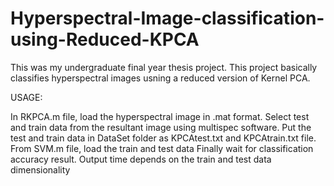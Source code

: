# Hyperspectral-Image-classification-using-Reduced-KPCA

This was my undergraduate final year thesis project. This project basically classifies hyperspectral images usning a reduced
version of Kernel PCA. 

USAGE:

In RKPCA.m file, load the hyperspectral image in .mat format.
Select test and train data from the resultant image using multispec software.
Put the test and train data in DataSet folder as KPCAtest.txt and KPCAtrain.txt file.
From SVM.m file, load the train and test data
Finally wait for classification accuracy result.
Output time depends on the train and test data dimensionality
